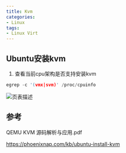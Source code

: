 ```yaml
---
title: Kvm
categories: 
- Linux
tags:
- Linux Virt
---
```


## Ubuntu安装kvm
1. 查看当前cpu架构是否支持安装kvm
```c
egrep -c '(vmx|svm)' /proc/cpuinfo
```
![页表描述](/images/Kvm/kvm安装条件.png)

## 参考
QEMU KVM 源码解析与应用.pdf

https://phoenixnap.com/kb/ubuntu-install-kvm
